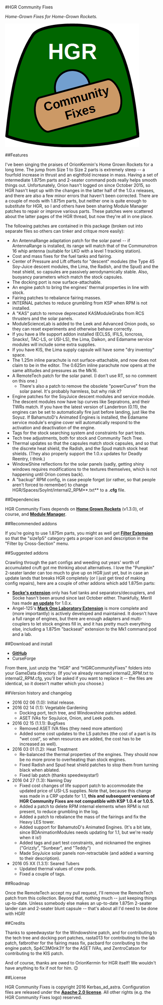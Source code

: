 #HGR Community Fixes

*Home-Grown Fixes for Home-Grown Rockets.*

![HGR Community Fixes logo](https://github.com/Kerbas-ad-astra/HGR-Community-Fixes/raw/master/HGR%20Community%20Fixes%20logo.png)

##Features

I've been singing the praises of OrionKermin's Home Grown Rockets for a long time.  The jump from Size 1 to Size 2 parts is extremely steep -- a fourfold increase in thrust and an eightfold increase in mass.  Having a set of intermediate 1.875m parts and 2-seater command pods really helps smooth things out.  Unfortunately, Orion hasn't logged on since October 2015, so HGR hasn't kept up with the changes in the latter half of the 1.0.x releases, and there are also a few minor errors that haven't been corrected.  There are a couple of mods with 1.875m parts, but neither one is quite enough to substitute for HGR, so I and others have been sharing Module Manager patches to repair or improve various parts.  These patches were scattered about the latter pages of the HGR thread, but now they're all in one place.

The following patches are contained in this package (broken out into separate files so others can tinker and critque more easily):

* An AntennaRange adaptation patch for the solar panel -- if AntennaRange is installed, its range will match that of the Communotron 16 whip antenna (suitable for LKO with a level 1 tracking station).
* Cost and mass fixes for the fuel tanks and fairing.
* Center of Pressure and Lift offsets for "descent" modules (the Type 45 Soy-Juice descent modules, the Lima, the Radish, and the Spud) and the heat shield, so capsules are passively aerodynamically stable.  Also, buoyancy parameters which match the stock capsules.
* The docking port is now surface-attachable.
* An engine patch to bring the engines' thermal properties in line with stock.
* Fairing patches to rebalance fairing masses.
* INTERNAL patches to reduce grumbling from KSP when RPM is not installed.
* A "KAS" patch to remove deprecated KASModuleGrabs from RCS thrusters and the solar panels.
* ModuleScienceLab is added to the Leek and Advanced Onion pods, so they can reset experiments and otherwise behave correctly.
* If you have a life support addon installed (ECLSS, IFILS, Ioncross, Snacks!, TAC-LS, or USI-LS), the Lima, Daikon, and Edamame service modules will include some extra supplies.
* If you have KIS, the Lima supply capsule will have some "dry inventoy" space.
* The 1.25m inline parachute is not surface-attachable, and now does not claim to be in the editor.  The 0.625m inline parachute now opens at the same altitudes and pressures as the Mk16.
* A RemoteTech patch for the solar panel.  (I don't use RT, so no comment on this one.)
	* There's also a patch to remove the obsolete "powerCurve" from the solar panel.  It's probably harmless, but why risk it?
* Engine patches for the SoyJuice descent modules and service module.  The descent modules now have Isp curves like Sepratrons, and their TWRs match.  If you have the latest version of Landertron (0.11), the engines can be set to automatically fire just before landing, just like the Soyuz.  If BahamutoD's Animated Engines is installed, the Edamame service module's engine cover will automatically respond to the activation and deactivation of the engine.
* Tags for the stock searching system and constraints for part tests.
* Tech tree adjustments, both for stock and Community Tech Tree.
* Thermal updates so that the capsules match stock capsules, and so that the discrete heat shield, the Radish, and the Spud match stock heat shields.  (They also properly support the 1.0.x updates for Deadly Reentry, I think.)
* WindowShine reflections for the solar panels (sadly, getting shiny windows requires modifications to the textures themselves, which is not happening until Orion comes back).
* A "backup" RPM config, in case people forget (or rather, so that people aren't forced to remember) to change HGR/Spaces/SoyInt/internal2_RPM**.txt** to a **.cfg** file.

##Dependencies

HGR Community Fixes depends on [**Home Grown Rockets**](http://forum.kerbalspaceprogram.com/index.php?/topic/55521-102hgr-1875m-partsv130-released/) (v1.3.0), of course, and [**Module Manager**](http://forum.kerbalspaceprogram.com/index.php?/topic/50533-105-module-manager-2618-january-17th-with-even-more-sha-and-less-bug/).

##Recommended addons

If you're going to use 1.875m parts, you might as well get [**Filter Extension**](http://forum.kerbalspaceprogram.com/index.php?/topic/93955-105-filter-extensions-2412-nov-10/) so that the "size1p5" category gets a proper icon and description in the "Filter by Cross-Section" menu.

##Suggested addons

Crawling through the part configs and weeding out years' worth of accumulated cruft got me thinking about alternatives.  I love the "Pumpkin" 2-seater lander can too much to give up on HGR just yet, but in case an update lands that breaks HGR completely (or I just get tired of making config repairs), here are a couple of other addons which add 1.875m parts:

* [**Socke's extension**](http://forum.kerbalspaceprogram.com/index.php?/topic/88780-wip-sockes-parts-1875m-extension/) only has fuel tanks and separators/decouplers, and Socke hasn't been around since last October either.  Thankfully, Merill has made [**an update**](http://forum.kerbalspaceprogram.com/index.php?/topic/88780-wip-sockes-parts-1875m-extension/&do=findComment&comment=1929389) for 1.0.x.
* Angel-125's [**Mark One Laboratory Extension**](http://forum.kerbalspaceprogram.com/index.php?/topic/94352-alpha-105-mark-one-laboratory-extensions-mole-v03/) is more complete and (more importantly) is actively developed and maintained.  It doesn't have a full range of engines, but there are enough adapters and multi-couplers to let stock engines fill in, and it has pretty much everything else, including a 1.875m "backseat" extension to the Mk1 command pod and a lab.

##Download and install

* [**GitHub**](https://github.com/Kerbas-ad-astra/HGR-Community-Fixes/releases)
* CurseForge

From there, just unzip the "HGR" and "HGRCommunityFixes" folders into your GameData directory.  (If you've already renamed internal2_RPM.txt to internal2_RPM.cfg, you'll be asked if you want to replace it -- the files are identical, so it doesn't matter which you choose.)

##Version history and changelog

* 2016 02 06 (1.0): Initial release.
* 2016 02 14 (1.1): Vegetable Gardening
	* Docking port, tech tree, and Windowshine patches added.
	* ASET IVAs for SoyJuice, Onion, and Leek pods.
* 2016 02 15 (1.1.1): Bugfixes
	* Removed ASET IVA files (they need more attention)
	* Added some cost updates to the LS patches (the cost of a part is its "wet cost", so when resources are added, the cost has to be increased as well).
* 2016 03 01 (1.2): Heat Treatment
	* Re-balanced the thermal properties of the engines.  They should now be no more prone to overheating than stock engines.
	* Fixed Radish and Spud heat shield patches to stop them from turning black when ablated.
	* Fixed lab patch (thanks speedwaystar!)
* 2016 04 27 (1.3): Naming Day
	* Fixed cost changes of life support patch to accommodate the updated price of USI-LS supplies.  Note that, because this change was made in a CRP update for 1.1, **this and subsequent versions of HGR Community Fixes are not compatible with KSP 1.0.4 or 1.0.5.**
	* Added a patch to delete RPM internal elements when RPM is not present, to reduce grumbling in the log.
	* Added a patch to rebalance the mass of the fairings and fix the Heavy LES tower.
	* Added support for BahamutoD's Animated Engines.  (It's a bit late, since BDAnimationModules needs updating for 1.1, but we're ready when it is!)
	* Added tags and part test constraints, and nicknamed the engines ("Grizzly", "Sunbear", and "Teddy")
	* Made SoyJuice solar panels non-retractable (and added a warning to their description).
* 2016 05 XX (1.3.1): Seared Tubers
	* Updated thermal values of crew pods.
	* Fixed a couple of tags.
	
##Roadmap

Once the RemoteTech accept my pull request, I'll remove the RemoteTech patch from this collection.  Beyond that, nothing much -- just keeping things up-to-date.  Unless somebody else makes an up-to-date 1.875m 2-seater lander can and 2-seater blunt capsule -- that's about all I'd need to be done with HGR!

##Credits

Thanks to speedwaystar for the Windowshine patch, and for contributing to the tech tree and docking port patches, rasta013 for contributing to the lab patch, fatbrother for the fairing mass fix, pacbard for conributing to the engine patch, Sp4C3M0nk3Y for the ASET IVAs, and ZentroCatson for contributing to the KIS patch.

And of course, thanks are owed to OrionKermin for HGR itself!  We wouldn't have anything to fix if not for him.  :wink:

##License

HGR Community Fixes is copyright 2016 Kerbas_ad_astra.  Configuration files are released under the [**Apache 2.0 license**](https://www.apache.org/licenses/LICENSE-2.0).  All other rights (e.g. the HGR Community Fixes logo) reserved.